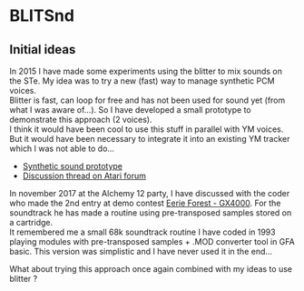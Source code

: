 # BLITSnd

## Initial ideas

In 2015 I have made some experiments using the blitter to mix sounds on
the STe. My idea was to try a new (fast) way to manage synthetic PCM
voices.  
Blitter is fast, can loop for free and has not been used for
sound yet (from what I was aware of...). So I have developed a small
prototype to demonstrate this approach (2 voices).  
I think it would have been cool to use this stuff in parallel with YM voices. 
But it would have been necessary to integrate it into an existing YM tracker
which I was not able to do...
* [Synthetic sound prototype](http://cyber.savina.net/sound.htm)
* [Discussion thread on Atari forum](http://www.atari-forum.com/viewtopic.php?f=16&t=29097)

In november 2017 at the Alchemy 12 party, I have discussed with the
coder who made the 2nd entry at demo contest
[Eerie Forest - GX4000](https://www.youtube.com/watch?v=CPCyF71098o).
For the soundtrack he has made a routine using pre-transposed samples
stored on a cartridge.  
It remembered me a small 68k soundtrack routine I have coded in 1993 playing modules with
pre-transposed samples + .MOD converter tool in GFA basic. This
version was simplistic and I have never used it in the end...

What about trying this approach once again combined with my ideas to use blitter ?
